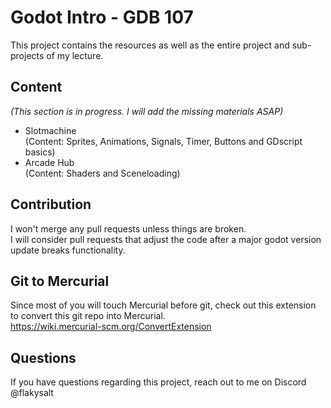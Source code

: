 # Godot Intro - GDB 107

This project contains the resources as well as the entire project and sub-projects of my lecture.

## Content
_(This section is in progress. I will add the missing materials ASAP)_

- Slotmachine <br>
  (Content: Sprites, Animations, Signals, Timer, Buttons and GDscript basics)
- Arcade Hub <br>
  (Content: Shaders and Sceneloading)

## Contribution
I won't merge any pull requests unless things are broken. <br>
I will consider pull requests that adjust the code after a major godot version update breaks functionality.

## Git to Mercurial
Since most of you will touch Mercurial before git, check out this extension to convert this git repo into Mercurial. <br>
https://wiki.mercurial-scm.org/ConvertExtension

## Questions
If you have questions regarding this project, reach out to me on Discord @flakysalt
